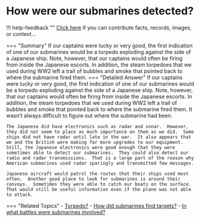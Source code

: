 # How were our submarines detected?

!!! help-feedback ""
    <a href="/feedback/" data-feedback-link>Click here</a>
    if you can contribute facts, records, images, or context…

<a id="summary"></a>
=== "Summary"
    If our captains were lucky or very good, the first indication of one of our submarines would be a torpedo exploding against the side of a Japanese ship. Note, however, that our captains would often be firing from inside the Japanese escorts. In addition, the steam torpedoes that we used during WW2 left a trail of bubbles and smoke that pointed back to where the submarine fired them.
=== "Detailed Answer"
    If our captains were lucky or very good, the first indication of one of our submarines would be a torpedo exploding against the side of a Japanese ship.  Note, however, that our captains would often be firing from inside the Japanese escorts.  In addition, the steam torpedoes that we used during WW2 left a trail of bubbles and smoke that pointed back to where the submarine fired them.  It wasn’t always difficult to figure out where the submarine had been.

    The Japanese did have electronics such as radar and sonar.  However, they did not seem to place as much importance on them as we did.  Some ships did not have radar until late in the war.  It also appears that we and the British were making far more upgrades to our equipment.  Still, the Japanese electronics were good enough that they were sometimes able to detect our submarines.  They could also detect our radio and radar transmissions.  That is a large part of the reason why American submarines used radar sparingly and transmitted few messages.

    Japanese aircraft would patrol the routes that their ships used most often.  Another good place to look for submarines is around their convoys.  Sometimes they were able to catch our boats on the surface.  That would still be useful information even if the plane was not able to attack.
=== "Related Topics"
    - [Torpedo?](./torpedo.md#summary)
    - [How did submarines find targets?](./how-did-submarines-find-targets.md#summary)
    - [In what battles were submarines involved?](./in-what-battles-were-submarines-involved.md#summary)